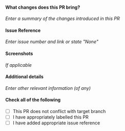 #### What changes does this PR bring?

*Enter a summary of the changes introduced in this PR*

#### Issue Reference

*Enter issue number and link or state "None"*

#### Screenshots

*If applicable*

#### Additional details

*Enter other relevant information (of any)*

#### Check all of the following

- [ ] This PR does not conflict with target branch
- [ ] I have appropriately labelled this PR
- [ ] I have added appropriate issue reference